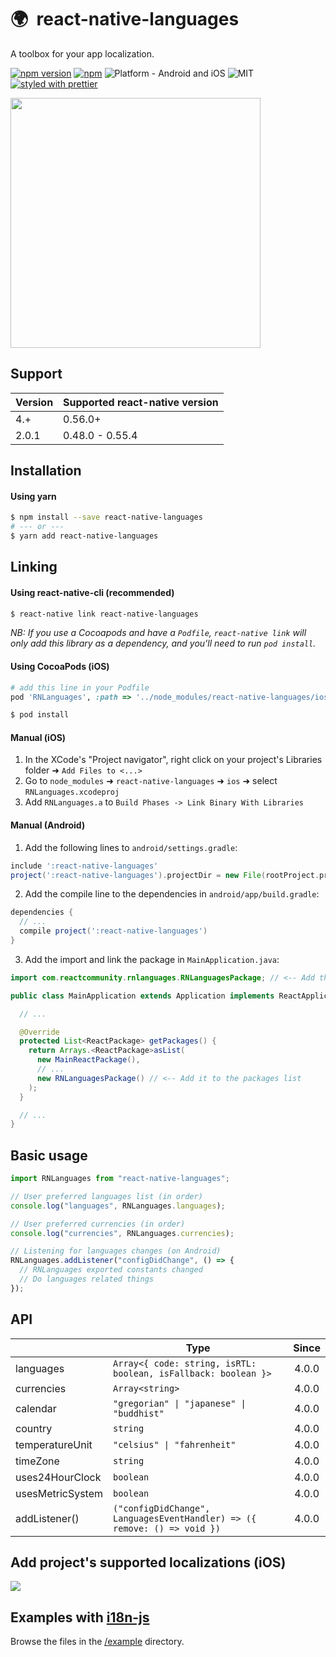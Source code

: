 # 🌍  react-native-languages

A toolbox for your app localization.

[![npm version](https://badge.fury.io/js/react-native-languages.svg)](https://badge.fury.io/js/react-native-languages) [![npm](https://img.shields.io/npm/dt/react-native-languages.svg)](https://www.npmjs.org/package/react-native-languages) ![Platform - Android and iOS](https://img.shields.io/badge/platform-Android%20%7C%20iOS-yellow.svg) ![MIT](https://img.shields.io/dub/l/vibe-d.svg) [![styled with prettier](https://img.shields.io/badge/styled_with-prettier-ff69b4.svg)](https://github.com/prettier/prettier)

<img width="400" height="auto" src="https://github.com/react-community/react-native-languages/blob/4.0.0/docs/simulator-screenshot.png?raw=true" />

## Support

| Version | Supported react-native version |
| ------- | ------------------------------ |
| 4.+     | 0.56.0+                        |
| 2.0.1   | 0.48.0 - 0.55.4                |

## Installation

#### Using yarn

```bash
$ npm install --save react-native-languages
# --- or ---
$ yarn add react-native-languages
```

## Linking

#### Using react-native-cli (recommended)

```bash
$ react-native link react-native-languages
```

_NB: If you use a Cocoapods and have a `Podfile`, `react-native link` will only add this library as a dependency, and you'll need to run `pod install`._

#### Using CocoaPods (iOS)

```ruby
# add this line in your Podfile
pod 'RNLanguages', :path => '../node_modules/react-native-languages/ios'
```

```bash
$ pod install
```

#### Manual (iOS)

1.  In the XCode's "Project navigator", right click on your project's Libraries folder ➜ `Add Files to <...>`
2.  Go to `node_modules` ➜ `react-native-languages` ➜ `ios` ➜ select `RNLanguages.xcodeproj`
3.  Add `RNLanguages.a` to `Build Phases -> Link Binary With Libraries`

#### Manual (Android)

1.  Add the following lines to `android/settings.gradle`:

```gradle
include ':react-native-languages'
project(':react-native-languages').projectDir = new File(rootProject.projectDir, '../node_modules/react-native-languages/android')
```

2.  Add the compile line to the dependencies in `android/app/build.gradle`:

```gradle
dependencies {
  // ...
  compile project(':react-native-languages')
}
```

3.  Add the import and link the package in `MainApplication.java`:

```java
import com.reactcommunity.rnlanguages.RNLanguagesPackage; // <-- Add the RNLanguages import

public class MainApplication extends Application implements ReactApplication {

  // ...

  @Override
  protected List<ReactPackage> getPackages() {
    return Arrays.<ReactPackage>asList(
      new MainReactPackage(),
      // ...
      new RNLanguagesPackage() // <-- Add it to the packages list
    );
  }

  // ...
}
```

## Basic usage

```javascript
import RNLanguages from "react-native-languages";

// User preferred languages list (in order)
console.log("languages", RNLanguages.languages);

// User preferred currencies (in order)
console.log("currencies", RNLanguages.currencies);

// Listening for languages changes (on Android)
RNLanguages.addListener("configDidChange", () => {
  // RNLanguages exported constants changed
  // Do languages related things
});
```

## API

|                  | Type                                                                     | Since |
| ---------------- | ------------------------------------------------------------------------ | :---: |
| languages        | `Array<{ code: string, isRTL: boolean, isFallback: boolean }>`           | 4.0.0 |
| currencies       | `Array<string>`                                                          | 4.0.0 |
| calendar         | `"gregorian" \| "japanese" \| "buddhist"`                                | 4.0.0 |
| country          | `string`                                                                 | 4.0.0 |
| temperatureUnit  | `"celsius" \| "fahrenheit"`                                              | 4.0.0 |
| timeZone         | `string`                                                                 | 4.0.0 |
| uses24HourClock  | `boolean`                                                                | 4.0.0 |
| usesMetricSystem | `boolean`                                                                | 4.0.0 |
| addListener()    | `("configDidChange", LanguagesEventHandler) => ({ remove: () => void })` | 4.0.0 |

## Add project's supported localizations (iOS)

![](https://github.com/react-community/react-native-languages/blob/master/docs/xcode-adding-locales.png?raw=true)

## Examples with [i18n-js](https://github.com/fnando/i18n-js)

Browse the files in the [/example](https://github.com/react-community/react-native-languages/tree/master/example) directory.
